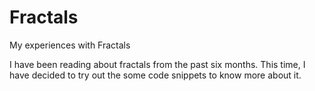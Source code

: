 # Fractals
My experiences with Fractals

I have been reading about fractals from the past six months. This time, I have decided to try out the some code snippets to know more about it.
